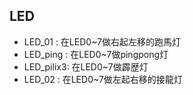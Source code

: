 ## LED
* LED_01 : 在LED0~7做右起左移的跑馬灯
* LED_ping : 在LED0~7做pingpong灯
* LED_pilix3: 在LED0~7做霹歴灯
* LED_02 : 在LED0~7做左起右移的接龍灯
